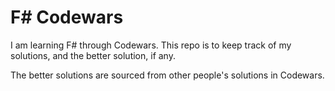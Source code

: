# F# Codewars

I am learning F# through Codewars. This repo is to keep track of my solutions, and the better solution, if any.

The better solutions are sourced from other people's solutions in Codewars.
